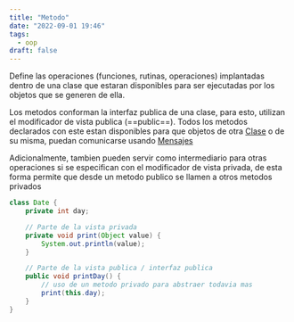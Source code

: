```yaml
---
title: "Metodo"
date: "2022-09-01 19:46"
tags: 
  - oop
draft: false
---
```

Define las operaciones (funciones, rutinas, operaciones) implantadas dentro de una clase que estaran disponibles para ser ejecutadas por los objetos que se generen de ella.

Los metodos conforman la interfaz publica de una clase, para esto, utilizan el modificador de vista publica (==public==). Todos los metodos declarados con este estan disponibles para que objetos de otra [Clase](es/notes/Clase.md) o de su misma, puedan comunicarse usando [Mensajes](notes/Mensajes.md)

Adicionalmente, tambien pueden servir como intermediario para otras operaciones si se especifican con el modificador de vista privada, de esta forma permite que desde un metodo publico se llamen a otros metodos privados

```Java {title="Date.java"}
class Date {
	private int day;

	// Parte de la vista privada
	private void print(Object value) {
		System.out.println(value);
	}

	// Parte de la vista publica / interfaz publica
	public void printDay() {
		// uso de un metodo privado para abstraer todavia mas
		print(this.day);
	}
}
```

